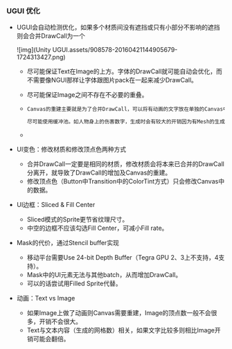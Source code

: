 ### UGUI 优化

* UGUI会自动检测优化，如果多个材质间没有遮挡或只有小部分不影响的遮挡则会合并DrawCall为一个

  ![img](Unity UGUI.assets/908578-20160421144905679-1724313427.png)

  * 尽可能保证Text在Image的上方。字体的DrawCall就可能自动会优化，而不需要像NGUI那样让字体跟图片pack在一起来减少DrawCall。

  * 尽可能保证Image之间不存在不必要的重叠。

  * ``` tex
    Canvas的重建主要就是为了合并DrawCall，可以将有动画的文字放在单独的Canvas中去，手动分离DrawCall（增加DrawCall）后就不会再要去跟别的文字作合并，该Canvas就不需要再重建故减少了重建开销。
    
    尽可能使用缓冲池。如人物身上的伤害数字，生成时会有较大的开销因为有Mesh的生成等过程。
    ```

  * 

* UI变色：修改材质和修改顶点色两种方式
  * 合并DrawCall一定要是相同的材质，修改材质会将本来已合并的DrawCall分离开，就导致了DrawCall的增加及Canvas的重建。
  * 修改顶点色（Button中Transition中的ColorTint方式）只会修改Canvas中的数据。

* UI边框：Sliced & Fill Center
  * Sliced模式的Sprite更节省纹理尺寸。
  * 中空的边框不应该勾选Fill Center，可减小Fill rate。
* Mask的代价，通过Stencil buffer实现
  * 移动平台需要Use 24-bit Depth Buffer（Tegra GPU 2、3上不支持，4支持）。
  * Mask中的UI元素无法与其他batch，从而增加DrawCall。
  * 可以的话尝试用Filled Sprite代替。
* 动画：Text vs Image
  * 如果Image上做了动画则Canvas需要重建，Image的顶点数一般不会很多，开销不会很大。
  * Text与文本内容（生成的网格数）相关，如果文字比较多则相比Image开销可能会翻倍。
